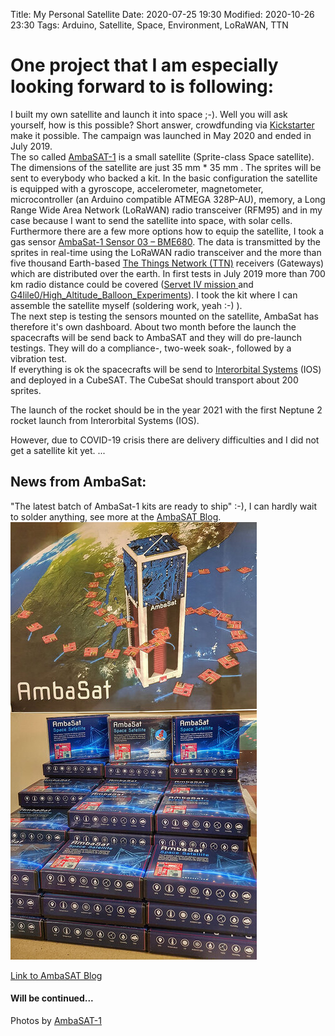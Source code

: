 Title: My Personal Satellite
Date: 2020-07-25 19:30
Modified: 2020-10-26 23:30
Tags: Arduino, Satellite, Space, Environment, LoRaWAN, TTN

# One project that I am especially looking forward to is following:

I built my own satellite and launch it into space ;-).
Well you will ask yourself, how is this possible?
Short answer, crowdfunding via [Kickstarter](https://www.kickstarter.com/projects/ambasat/ambasat-1-an-educational-space-satellite-kit?lang=de) make it possible.
The campaign was launched in May 2020 and ended in July 2019.   
The so called [AmbaSAT-1](https://ambasat.com/) is a small satellite (Sprite-class Space satellite).
The dimensions of the satellite are just 35 mm * 35 mm .
The sprites will be sent to everybody who backed a kit. 
In the basic configuration the satellite is equipped with a gyroscope, accelerometer, magnetometer, microcontroller (an Arduino compatible ATMEGA 328P-AU), memory, a Long Range Wide Area Network (LoRaWAN) radio transceiver (RFM95) and in my case because I want to send the satellite into space, with solar cells.
Furthermore there are a few more options how to equip the satellite, I took a gas sensor [AmbaSat-1 Sensor 03 – BME680](https://ambasat.com/product/ambasat-1-sensor-03/). 
The data is transmitted by the sprites in real-time using the LoRaWAN radio transceiver and the more than five thousand Earth-based [The Things Network (TTN)](https://www.thethingsnetwork.org/) receivers (Gateways) which are distributed over the earth. In first tests in July 2019 more than 700 km radio distance could be covered ([Servet IV mission ](https://www.thethingsnetwork.org/article/lorawan-distance-world-record) and [G4lile0/High_Altitude_Balloon_Experiments](https://github.com/G4lile0/High_Altitude_Balloon_Experiments/tree/master/Pape_I_400gr/Antennas)).
I took the kit where I can assemble the satellite myself (soldering work, yeah :-) ).   
The next step is testing the sensors mounted on the satellite, AmbaSat has therefore it's own dashboard.
About two month before the launch the spacecrafts will be send back to AmbaSAT and they will do pre-launch testings.
They will do a compliance-, two-week soak-, followed by a vibration test.   
If everything is ok the spacecrafts will be send to [Interorbital Systems](https://www.interorbital.com/) (IOS) and deployed in a CubeSAT.
The CubeSat should transport about 200 sprites.

The launch of the rocket should be in the year 2021 with the first Neptune 2 rocket launch from Interorbital Systems (IOS).

However, due to COVID-19 crisis there are delivery difficulties and I did not get a satellite kit yet.
...

## News from AmbaSat:
"The latest batch of AmbaSat-1 kits are ready to ship" :-), I can hardly wait to solder anything, see more at the [AmbaSAT Blog](https://ambasat.com/ambasat-1-kits-ready-to-ship/).
![Photo](/images/my_personal_satellite/ambasat-boxes-r.jpg)  


[Link to AmbaSAT Blog](https://ambasat.com/blog-2/)

#### Will be continued...

Photos by [AmbaSAT-1](https://ambasat.com/)

